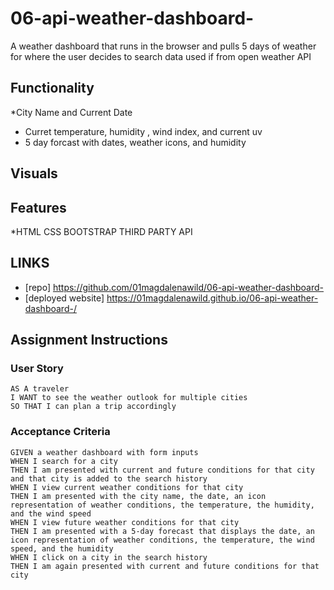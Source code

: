 # 06-api-weather-dashboard-
A weather dashboard that runs in the browser and pulls 5 days of weather for where the user decides to search data used if from open weather API

## Functionality 
*City Name and Current Date
* Curret temperature, humidity , wind index, and current uv
* 5 day forcast with dates, weather icons, and humidity 

## Visuals

## Features 
*HTML
CSS
BOOTSTRAP
THIRD PARTY API

## LINKS
* [repo] https://github.com/01magdalenawild/06-api-weather-dashboard-
* [deployed website]  https://01magdalenawild.github.io/06-api-weather-dashboard-/


## Assignment Instructions

### User Story

```
AS A traveler
I WANT to see the weather outlook for multiple cities
SO THAT I can plan a trip accordingly
```

### Acceptance Criteria

```
GIVEN a weather dashboard with form inputs
WHEN I search for a city
THEN I am presented with current and future conditions for that city and that city is added to the search history
WHEN I view current weather conditions for that city
THEN I am presented with the city name, the date, an icon representation of weather conditions, the temperature, the humidity, and the wind speed
WHEN I view future weather conditions for that city
THEN I am presented with a 5-day forecast that displays the date, an icon representation of weather conditions, the temperature, the wind speed, and the humidity
WHEN I click on a city in the search history
THEN I am again presented with current and future conditions for that city
```
